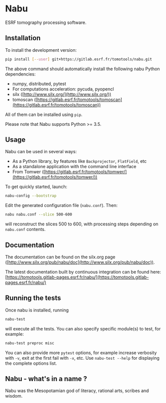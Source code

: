 # Nabu

ESRF tomography processing software.

## Installation

To install the development version:

```bash
pip install [--user] git+https://gitlab.esrf.fr/tomotools/nabu.git
```
The above command should automatically install the following nabu Python dependencies:

- numpy, distributed, pytest
- For computations acceleration: pycuda, pyopencl
- silx ([http://www.silx.org/](http://www.silx.org/))
- tomoscan ([https://gitlab.esrf.fr/tomotools/tomoscan](https://gitlab.esrf.fr/tomotools/tomoscan))

All of them can be installed using `pip`.

Please note that Nabu supports Python >= 3.5.

## Usage

Nabu can be used in several ways:
  - As a Python library, by features like `Backprojector`, `FlatField`, etc
  - As a standalone application with the command line interface
  - From Tomwer ([https://gitlab.esrf.fr/tomotools/tomwer/](https://gitlab.esrf.fr/tomotools/tomwer/))

To get quickly started, launch:
```bash
nabu-config --bootstrap
```
Edit the generated configuration file (`nabu.conf`). Then:

```bash
nabu nabu.conf --slice 500-600
```

will reconstruct the slices 500 to 600, with processing steps depending on `nabu.conf` contents.

## Documentation

The documentation can be found on the silx.org page ([http://www.silx.org/pub/nabu/doc](http://www.silx.org/pub/nabu/doc)).

The latest documentation built by continuous integration can be found here: [https://tomotools.gitlab-pages.esrf.fr/nabu/](https://tomotools.gitlab-pages.esrf.fr/nabu/)

## Running the tests

Once nabu is installed, running

```bash
nabu-test
```
will execute all the tests. You can also specify specific module(s) to test, for example:
```bash
nabu-test preproc misc
```
You can also provide more `pytest` options, for example increase verbosity with `-v`, exit at the first fail with `-x`, etc. Use `nabu-test --help` for displaying the complete options list.



## Nabu - what's in a name ?

Nabu was the Mesopotamian god of literacy, rational arts, scribes and wisdom.
